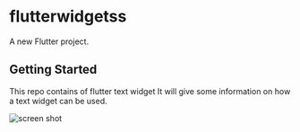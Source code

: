 # flutterwidgetss

A new Flutter project.

## Getting Started
This repo contains  of flutter text widget
It will give some information on how a text widget can be used.

![screen shot](https://github.com/[surya196]/[flutterapp]/blob/[master]/Screenshot_2021-07-29-15-00-35-20.jpg?raw=true)
